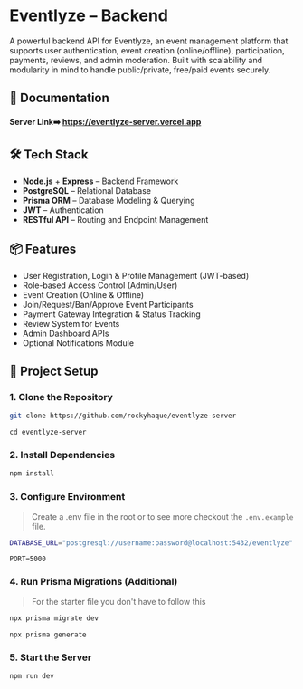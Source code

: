 # Eventlyze – Backend

A powerful backend API for Eventlyze, an event management platform that supports user authentication, event creation (online/offline), participation, payments, reviews, and admin moderation. Built with scalability and modularity in mind to handle public/private, free/paid events securely.

## 📃 Documentation

<!-- [View Documentation on Google Docs](https://docs.google.com/document/d/1f6UQgBlSqhzzRZYaLK6R0_hQVAHkPbuUWXwrNXMa3Rg/edit?usp=drive_link) -->

#### Server Link➡️ https://eventlyze-server.vercel.app

## 🛠 Tech Stack

- **Node.js** + **Express** – Backend Framework
- **PostgreSQL** – Relational Database
- **Prisma ORM** – Database Modeling & Querying
- **JWT** – Authentication
- **RESTful API** – Routing and Endpoint Management

## 📦 Features

- User Registration, Login & Profile Management (JWT-based)
- Role-based Access Control (Admin/User)
- Event Creation (Online & Offline)
- Join/Request/Ban/Approve Event Participants
- Payment Gateway Integration & Status Tracking
- Review System for Events
- Admin Dashboard APIs
- Optional Notifications Module

## 📁 Project Setup

### 1. Clone the Repository

```bash
git clone https://github.com/rockyhaque/eventlyze-server
```
```
cd eventlyze-server
```

### 2. Install Dependencies

```bash
npm install
```
### 3. Configure Environment
> Create a .env file in the root or to see more checkout the `.env.example` file.

```bash
DATABASE_URL="postgresql://username:password@localhost:5432/eventlyze"
```
```
PORT=5000
```

### 4. Run Prisma Migrations (Additional)
> For the starter file you don't have to follow this

```bash
npx prisma migrate dev
```
```
npx prisma generate
```

### 5. Start the Server

```bash
npm run dev
```

